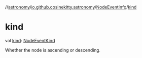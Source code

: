 //[astronomy](../../../index.md)/[io.github.cosinekitty.astronomy](../index.md)/[NodeEventInfo](index.md)/[kind](kind.md)

# kind

val [kind](kind.md): [NodeEventKind](../-node-event-kind/index.md)

Whether the node is ascending or descending.
